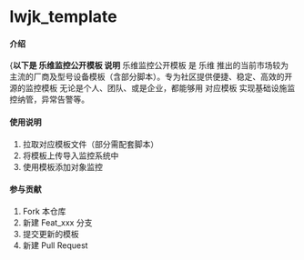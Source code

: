 # lwjk_template

#### 介绍
{**以下是 乐维监控公开模板 说明**
乐维监控公开模板 是 乐维 推出的当前市场较为主流的厂商及型号设备模板（含部分脚本）。专为社区提供便捷、稳定、高效的开源的监控模板
无论是个人、团队、或是企业，都能够用 对应模板 实现基础设施监控纳管，异常告警等。


#### 使用说明

1.  拉取对应模板文件（部分需配套脚本）
2.  将模板上传导入监控系统中
3.  使用模板添加对象监控

#### 参与贡献

1.  Fork 本仓库
2.  新建 Feat_xxx 分支
3.  提交更新的模板
4.  新建 Pull Request

